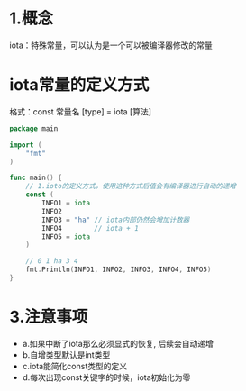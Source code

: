 # 1.概念
iota：特殊常量，可以认为是一个可以被编译器修改的常量

# iota常量的定义方式
格式：const 常量名 [type] = iota [算法]
```go
package main

import (
	"fmt"
)

func main() {
	// 1.ioto的定义方式，使用这种方式后值会有编译器进行自动的递增
	const (
		INFO1 = iota
		INFO2
		INFO3 = "ha" // iota内部仍然会增加计数器
		INFO4        // iota + 1
		INFO5 = iota
	)

	// 0 1 ha 3 4
	fmt.Println(INFO1, INFO2, INFO3, INFO4, INFO5)
}
```

# 3.注意事项
- a.如果中断了iota那么必须显式的恢复, 后续会自动递增
- b.自增类型默认是int类型
- c.iota能简化const类型的定义
- d.每次出现const关键字的时候，iota初始化为零